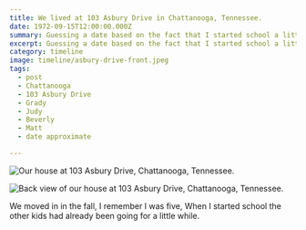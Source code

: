 ```yaml
---
title: We lived at 103 Asbury Drive in Chattanooga, Tennessee.
date: 1972-09-15T12:00:00.000Z
summary: Guessing a date based on the fact that I started school a little after the start of the year.
excerpt: Guessing a date based on the fact that I started school a little after the start of the year.
category: timeline
image: timeline/asbury-drive-front.jpeg
tags:
  - post 
  - Chattanooga
  - 103 Asbury Drive
  - Grady
  - Judy
  - Beverly
  - Matt
  - date approximate

---
```


![Our house at 103 Asbury Drive, Chattanooga, Tennessee.](/static/img/timeline/asbury-drive-front.jpeg)

![Back view of our house at 103 Asbury Drive, Chattanooga, Tennessee.](/static/img/timeline/asbury-drive-front.jpeg)

We moved in in the fall, I remember I was five, When I started school the other kids had already been going for a little while.